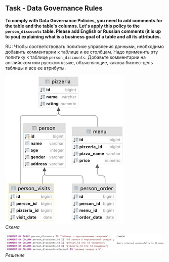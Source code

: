 ## Task - Data Governance Rules

**To comply with Data Governance Policies, you need to add comments for the table and the table's columns. Let's apply this policy to the `person_discounts` table. Please add English or Russian comments (it is up to you) explaining what is a business goal of a table and all its attributes.**

RU: Чтобы соответствовать политике управления данными, необходимо добавить комментарии к таблице и ее столбцам. Надо применить эту политику к таблице `person_discounts`. Добавьте комментарии на английском или русском языке, объясняющие, какова бизнес-цель таблицы и все ее атрибуты.

![Screenshot](../screenshots/scheme.jpg "Схема")\
*Схема*

![Screenshot](../screenshots/ex05.jpg "Решение")\
*Решение*
